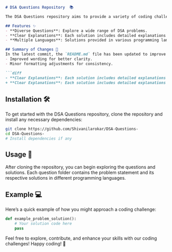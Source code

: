 ```markdown
# DSA Questions Repository  📚

The DSA Questions repository aims to provide a variety of coding challenges that help enhance your data structures and algorithms skills.

## Features ✨
- **Diverse Questions**: Explore a wide range of DSA problems.
- **Clear Explanations**: Each solution includes detailed explanations for better understanding.
- **Multiple Languages**: Solutions provided in various programming languages.

## Summary of Changes 🔄
In the latest commit, the `README.md` file has been updated to improve clarity and conciseness. The following changes were made:
- Improved wording for better clarity.
- Minor formatting adjustments for consistency.

```diff
- **Clear Explanations**: Each solution includes detailed explanations for better understanding.
+ **Clear Explanations**: Each solution includes detailed explanations for better understanding.
```

## Installation 🛠️
To get started with the DSA Questions repository, clone the repository and install any necessary dependencies:

```bash
git clone https://github.com/Shivanilarokar/DSA-Questions-
cd DSA-Questions-
# Install dependencies if any
```

## Usage 🚀
After cloning the repository, you can begin exploring the questions and solutions. Each question folder contains the problem statement and its respective solutions in different programming languages.

## Example 💻
Here’s a quick example of how you might approach a coding challenge:

```python
def example_problem_solution():
    # Your solution code here
    pass
```

Feel free to explore, contribute, and enhance your skills with our coding challenges! Happy coding! 🎉
```